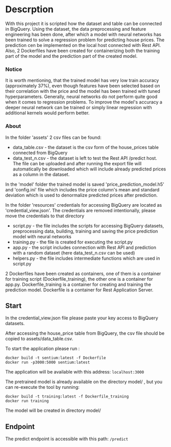 # Descrption

With this project it is scripted how the dataset and table can
be connected in BigQuery. Using the dataset, the data preprocessing 
and feature engineering has been done, after which a model with neural networks
has been trained to solve a regression problem for predicting house prices.
The prediction cen be implemented on the local host connected
with Rest API. Also, 2 Dockerfiles have been created for containerizing both the
training part of the model and the prediction part of the created model.

### Notice
It is worth mentioning, that the trained model has very low train accuracy (approximately 37%),
even though features have been selected based on their correlation with the price and
the model has been trained with tuned hyperparameters. Generally, neural networks
do not perform quite good when it comes to regression problems. To improve the model's accuracy 
a deeper neural network can be trained or simply linear regression with additional kernels
would perform better.


### About

In the folder 'assets' 2 csv files can be found:
- data_table.csv - the dataset is the csv form of the house_prices table connected from BigQuery
- data_test_n.csv - the dataset is left to test the Rest API /predict host. The file can be uploaded and after running 
the export file will automatically be downloaded which will include already predicted prices as a column in the dataset.

In the 'model' folder the trained model is saved 'price_prediction_model.h5' and 'config.ini' file which includes the 
price column's mean and standard deviation
which is used to denormalize predicted prices after prediction.

In the folder 'resources' credentials for accessing BigQuery are located as 'credential_view.json'. The credentials are removed intentionally,
please move the credentials to that directory

- script.py - the file includes the scripts for accessing BigQuery datasets, preprocessing data, building, training and saving the 
price prediction model with neural networks
- training.py - the file is created for executing the script.py
- app.py - the script includes connection with Rest API and prediction with a random dataset (here data_test_n.csv can be used)
- helpers.py - the file includes intermediate functions which are used in script.py

2 Dockerfiles have been created as containers, one of them is a container for training script (Dockerfile_training), the other
one is a container for app.py.
Dockerfile_training is a container for creating and training the prediction model.
Dockerfile is a container for Rest Application Server.





## Start
In the credential_view.json file please paste your key access to BigQuery datasets.

After accessing the house_price table from BigQuery, the csv file should be
copied to assets/data_table.csv.

To start the application please run :
```
docker build -t sentium:latest -f Dockerfile
docker run -p3000:5000 sentium:latest
```
The application will be available with this address: `localhost:3000`

The pretrained model is already available on the directory model/ , but you
can re-execute the tool by running:

```
docker build -t training:latest -f Dockerfile_training
docker run training
```
The model will be created in directory model/

## Endpoint

The predict endpoint is accessible with this path: `/predict`



